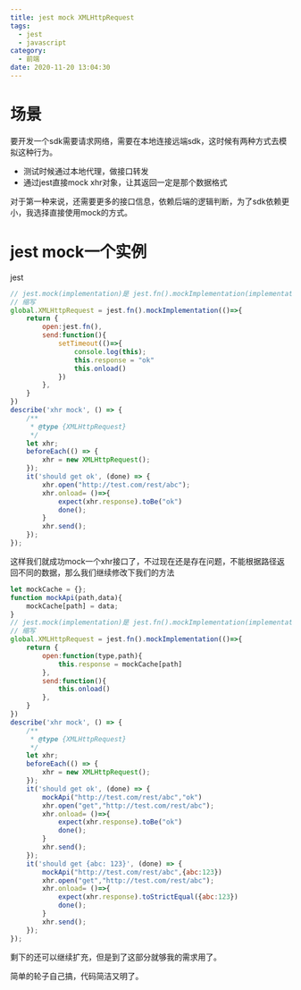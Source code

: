 ```yaml
---
title: jest mock XMLHttpRequest
tags:
  - jest
  - javascript
category:
  - 前端
date: 2020-11-20 13:04:30
---
```


# 场景

要开发一个sdk需要请求网络，需要在本地连接远端sdk，这时候有两种方式去模拟这种行为。
- 测试时候通过本地代理，做接口转发
- 通过jest直接mock xhr对象，让其返回一定是那个数据格式

对于第一种来说，还需要更多的接口信息，依赖后端的逻辑判断，为了sdk依赖更小，我选择直接使用mock的方式。

# jest mock一个实例

jest 

```javascript
// jest.mock(implementation)是 jest.fn().mockImplementation(implementation)
// 缩写
global.XMLHttpRequest = jest.fn().mockImplementation(()=>{
    return {
        open:jest.fn(),
        send:function(){
            setTimeout(()=>{
                console.log(this);
                this.response = "ok"
                this.onload()
            })
        },
    }
})
describe('xhr mock', () => {
    /**
     * @type {XMLHttpRequest}
     */
    let xhr;
    beforeEach(() => {
        xhr = new XMLHttpRequest();
    });
    it('should get ok', (done) => {
        xhr.open("http://test.com/rest/abc");
        xhr.onload= ()=>{
            expect(xhr.response).toBe("ok")
            done();
        }
        xhr.send();
    });
});
```

这样我们就成功mock一个xhr接口了，不过现在还是存在问题，不能根据路径返回不同的数据，那么我们继续修改下我们的方法

```javascript
let mockCache = {};
function mockApi(path,data){
    mockCache[path] = data;
}
// jest.mock(implementation)是 jest.fn().mockImplementation(implementation)
// 缩写
global.XMLHttpRequest = jest.fn().mockImplementation(()=>{
    return {
        open:function(type,path){
            this.response = mockCache[path]
        },
        send:function(){
            this.onload()
        },
    }
})
describe('xhr mock', () => {
    /**
     * @type {XMLHttpRequest}
     */
    let xhr;
    beforeEach(() => {
        xhr = new XMLHttpRequest();
    });
    it('should get ok', (done) => {
        mockApi("http://test.com/rest/abc","ok")
        xhr.open("get","http://test.com/rest/abc");
        xhr.onload= ()=>{
            expect(xhr.response).toBe("ok")
            done();
        }
        xhr.send();
    });
    it('should get {abc: 123}', (done) => {
        mockApi("http://test.com/rest/abc",{abc:123})
        xhr.open("get","http://test.com/rest/abc");
        xhr.onload= ()=>{
            expect(xhr.response).toStrictEqual({abc:123})
            done();
        }
        xhr.send();
    });
});
```

剩下的还可以继续扩充，但是到了这部分就够我的需求用了。

简单的轮子自己搞，代码简洁又明了。